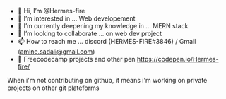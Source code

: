 - 👋 Hi, I’m @Hermes-fire
- 👀 I’m interested in ... Web developement
- 🌱 I’m currently deepening my knowledge in ... MERN stack
- 💞️ I’m looking to collaborate ... on web dev project
- 📫 How to reach me ... discord (HERMES-FIRE#3846) / Gmail (amine.sadali@gmail.com)
- 🔬 Freecodecamp projects and other pen https://codepen.io/Hermes-fire/

When i'm not contributing on github, it means i'm working on private projects on other git plateforms
